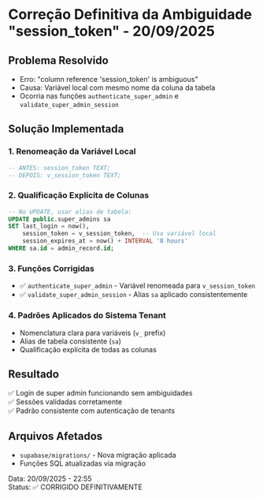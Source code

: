 # Correção Definitiva da Ambiguidade "session_token" - 20/09/2025

## Problema Resolvido
- Erro: "column reference 'session_token' is ambiguous"  
- Causa: Variável local com mesmo nome da coluna da tabela
- Ocorria nas funções `authenticate_super_admin` e `validate_super_admin_session`

## Solução Implementada

### 1. Renomeação da Variável Local
```sql
-- ANTES: session_token TEXT;
-- DEPOIS: v_session_token TEXT;
```

### 2. Qualificação Explícita de Colunas
```sql
-- No UPDATE, usar alias de tabela:
UPDATE public.super_admins sa
SET last_login = now(),
    session_token = v_session_token,  -- Usa variável local
    session_expires_at = now() + INTERVAL '8 hours'
WHERE sa.id = admin_record.id;
```

### 3. Funções Corrigidas
- ✅ `authenticate_super_admin` - Variável renomeada para `v_session_token`
- ✅ `validate_super_admin_session` - Alias `sa` aplicado consistentemente

### 4. Padrões Aplicados do Sistema Tenant
- Nomenclatura clara para variáveis (`v_` prefix)
- Alias de tabela consistente (`sa`)
- Qualificação explícita de todas as colunas

## Resultado
✅ Login de super admin funcionando sem ambiguidades  
✅ Sessões validadas corretamente  
✅ Padrão consistente com autenticação de tenants  

## Arquivos Afetados
- `supabase/migrations/` - Nova migração aplicada
- Funções SQL atualizadas via migração

Data: 20/09/2025 - 22:55  
Status: ✅ CORRIGIDO DEFINITIVAMENTE